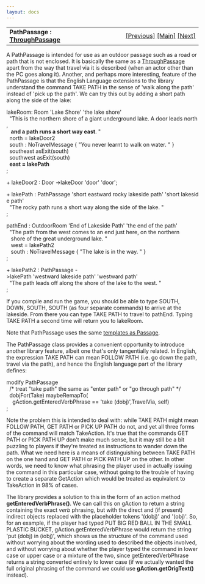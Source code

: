```yaml
---
layout: docs
---
```

<table width="100%" data-border="0" data-cellspacing="0"
data-cellpadding="3" data-bgcolor="#C0C0C0">
<colgroup>
<col style="width: 50%" />
<col style="width: 50%" />
</colgroup>
<tbody>
<tr>
<td style="text-align: left;"><strong>PathPassage : <a
href="throughpassage.html">ThroughPassage</a><br />
</strong></td>
<td style="text-align: right;"><a
href="onewayroomconnector.html">[Previous]</a> <a
href="generalintroduction.html">[Main]</a> <a
href="shipboardroom.html">[Next]</a></td>
</tr>
</tbody>
</table>

  
A PathPassage is intended for use as an outdoor passage such as a road
or path that is not enclosed. It is basically the same as a
[ThroughPassage](throughpassage.html) apart from the way that travel via
it is described (when an actor other than the PC goes along it).
Another, and perhaps more interesting, feature of the PathPassage is
that the English Language extensions to the library understand the
command TAKE PATH in the sense of 'walk along the path' instead of 'pick
up the path'. We can try this out by adding a short path along the side
of the lake:  
  
lakeRoom: Room 'Lake Shore' 'the lake shore'  
  "This is the northern shore of a giant underground lake. A door leads north,  
   **and a path runs a short way east**. "  
  north = lakeDoor2  
  south : NoTravelMessage { "You never learnt to walk on water. " }  
  southeast asExit(south)  
  southwest asExit(south)  
  **east = lakePath**  
;  
  
+ lakeDoor2 : Door -\>lakeDoor 'door' 'door';  
  
+ lakePath : PathPassage 'short eastward rocky lakeside path' 'short lakeside path'  
  "The rocky path runs a short way along the side of the lake. "    
;  
  
pathEnd : OutdoorRoom 'End of Lakeside Path' 'the end of the path'  
  "The path from the west comes to an end just here, on the northern  
   shore of the great underground lake. "  
   west = lakePath2  
   south : NoTravelMessage { "The lake is in the way. " }      
;  
  
+ lakePath2 : PathPassage -\>lakePath 'westward lakeside path' 'westward path'  
  "The path leads off along the shore of the lake to the west. "  
;  
  
If you compile and run the game, you should be able to type SOUTH, DOWN,
SOUTH, SOUTH (as four separate commands) to arrive at the lakeside. From
there you can type TAKE PATH to travel to pathEnd. Typing TAKE PATH a
second time will return you to lakeRoom.  
  
Note that PathPassage uses the same [templates as
Passage](passagetemplate.html).  
  
The PathPassage class provides a convenient opportunity to introduce
another library feature, albeit one that's only tangentially related. In
English, the expression TAKE PATH can mean FOLLOW PATH (i.e. go down the
path, travel via the path), and hence the English language part of the
library defines:  
  
modify PathPassage   
  /\* treat "take path" the same as "enter path" or "go through path" \*/   
  dobjFor(Take) maybeRemapTo(  
    gAction.getEnteredVerbPhrase == 'take (dobj)',TravelVia, self)   
;   
  
Note the problem this is intended to deal with: while TAKE PATH might
mean FOLLOW PATH, GET PATH or PICK UP PATH do not, and yet all three
forms of the command will match TakeAction. It's true that the commands
GET PATH or PICK PATH UP don't make much sense, but it may still be a
bit puzzling to players if they're treated as instructions to wander
down the path. What we need here is a means of distinguishing between
TAKE PATH on the one hand and GET PATH or PICK PATH UP on the other. In
other words, we need to know what phrasing the player used in actually
issuing the command in this particular case, without going to the
trouble of having to create a separate GetAction which would be treated
as equivalent to TakeAction in 98% of cases.  
  
The library provides a solution to this in the form of an action method
**getEnteredVerbPhrase()**. We can call this on gAction to return a
string containing the exact *verb* phrasing, but with the direct and (if
present) indirect objects replaced with the placeholder tokens '(dobj)'
and '(obj)'. So, for an example, if the player had typed PUT BIG RED
BALL IN THE SMALL PLASTIC BUCKET, gAction.getEnteredVerbPhrase would
return the string 'put (dobj) in (iobj)', which shows us the structure
of the command used without worrying about the wording used to described
the objects involved, and without worrying about whether the player
typed the command in lower case or upper case or a mixture of the two,
since getEnteredVerbPhrase returns a string converted entirely to lower
case (if we actually wanted the full original phrasing of the command we
could use **gAction.getOrigText()** instead).  
